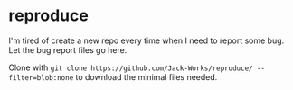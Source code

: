 # reproduce
I'm tired of create a new repo every time when I need to report some bug. Let the bug report files go here.

Clone with `git clone https://github.com/Jack-Works/reproduce/ --filter=blob:none` to download the minimal files needed.
